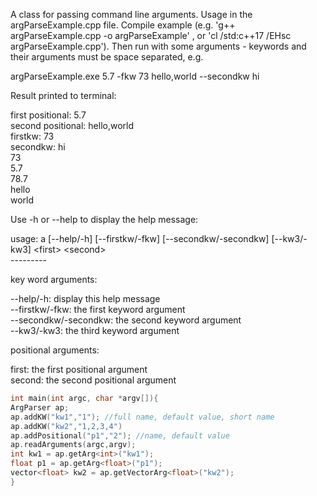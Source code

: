 A class for passing command line arguments. Usage in the argParseExample.cpp file. Compile example (e.g. 'g++ argParseExample.cpp -o argParseExample' , or 'cl /std:c++17 /EHsc argParseExample.cpp'). Then run with some arguments - keywords and their arguments must be space separated, e.g.

argParseExample.exe 5.7 -fkw 73 hello,world --secondkw hi

Result printed to terminal:

first positional: 5.7<br>
second positional: hello,world<br>
firstkw: 73<br>
secondkw: hi<br>
73<br>
5.7<br>
78.7<br>
hello<br>
world<br>

Use -h or --help to display the help message:

usage: a [--help/-h] [--firstkw/-fkw] [--secondkw/-secondkw] [--kw3/-kw3] \<first\> \<second\><br> 
---------<br>

key word arguments:

--help/-h: display this help message<br>
--firstkw/-fkw: the first keyword argument<br>
--secondkw/-secondkw: the second keyword argument<br>
--kw3/-kw3: the third keyword argument

positional arguments:

first: the first positional argument<br>
second: the second positional argument<br>

```C++
int main(int argc, char *argv[]){
ArgParser ap;
ap.addKW("kw1","1"); //full name, default value, short name
ap.addKW("kw2","1,2,3,4")
ap.addPositional("p1","2"); //name, default value
ap.readArguments(argc,argv);
int kw1 = ap.getArg<int>("kw1");
float p1 = ap.getArg<float>("p1");
vector<float> kw2 = ap.getVectorArg<float>("kw2");
}
```